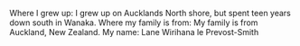 Where I grew up: I grew up on Aucklands North shore, but spent teen years down south in Wanaka.
Where my family is from: My family is from Auckland, New Zealand.
My name: Lane Wirihana le Prevost-Smith